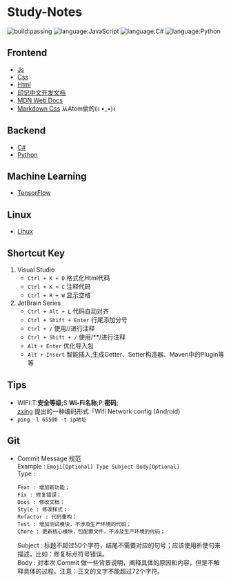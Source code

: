 # Study-Notes
![build:passing](https://img.shields.io/badge/build-passing-brightgreen.svg)
![language:JavaScript](https://img.shields.io/badge/language-JavaScript-blue.svg)
![language:C#](https://img.shields.io/badge/language-C%23-blue.svg)
![language:Python](https://img.shields.io/badge/language-Python-blue.svg)

## Frontend
- [Js](https://github.com/adamsandwich/Study_Notes/blob/master/Frontend/Js/Js.MD)
- [Css](https://github.com/adamsandwich/Study_Notes/blob/master/Frontend/Css/Css.MD)
- [Html](https://github.com/adamsandwich/Study_Notes/blob/master/Frontend/Html/Html.MD)
- [印记中文开发文档](https://www.docschina.org/)
- [MDN Web Docs](https://developer.mozilla.org/zh-CN/)
- [Markdown Css](https://github.com/adamsandwich/Study_Notes/blob/master/Frontend/Css/Markdown.css) 从Atom偷的(ง •_•)ง
## Backend
- [C#](https://github.com/adamsandwich/Study_Notes/blob/master/Backend/C%23/C%23.MD)
- [Python](https://github.com/adamsandwich/Study_Notes/blob/master/Backend/Python/Python.MD)

## Machine Learning
- [TensorFlow](https://github.com/adamsandwich/Study_Notes/blob/master/Backend/Python/TensorFlow.MD)
## Linux
- [Linux](https://github.com/adamsandwich/Study_Notes/blob/master/Linux/Linux.MD)
## Shortcut Key
1. Visual Studio
    - `Ctrl + K + D` 格式化Html代码
    - `Ctrl + K + C` 注释代码
    - `Ctrl + R + W` 显示空格
2. JetBrain Series
    - `Ctrl + Alt + L` 代码自动对齐
    - `Ctrl + Shift + Enter` 行尾添加分号
    - `Ctrl + /` 使用//进行注释
    - `Ctrl + Shift + /` 使用/**/进行注释
    - `Alt + Enter` 优化导入包
    - `Alt + Insert` 智能插入,生成Getter、Setter构造器、Maven中的Plugin等等

## Tips
- WIFI:T:**安全等级**;S:**Wi-Fi名称**;P:**密码**; <br/>
    [zxing](https://github.com/zxing/zxing/wiki/Barcode-Contents#wifi-network-config-android) 提出的一种编码形式「Wifi Network config (Android)
- `ping -l 65500 -t ip地址`

## Git
- Commit Message 规范 <br/>
    Example : `Emoji[Optional] Type Subject Body[Optional]` <br/>
    Type :
    ```
    Feat : 增加新功能；
    Fix : 修复错误；
    Docs : 修改文档；
    Style : 修改样式；
    Refactor : 代码重构；
    Test : 增加测试模块，不涉及生产环境的代码；
    Chore : 更新核心模块，包配置文件，不涉及生产环境的代码；
    ```
    Subject : 标题不超过50个字符，结尾不需要对应的句号；应该使用祈使句来描述，比如：修复标点符号错误。 <br/>
    Body : 对本次 Commit 做一些背景说明，阐释具体的原因和内容，但是不解释具体的过程。注意：正文的文字不能超过72个字符。